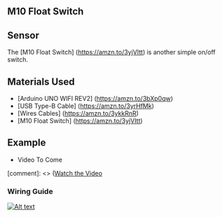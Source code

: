 ## M10 Float Switch

## Sensor
The [M10 Float Switch] (https://amzn.to/3yjVItt) is another simple on/off switch.

## Materials Used
 - [Arduino UNO WIFI REV2] (https://amzn.to/3bXp0qw) 
 - [USB Type-B Cable] (https://amzn.to/3yrHfMk) 
 - [Wires Cables] (https://amzn.to/3ykkRnR) 
 - [M10 Float Switch] (https://amzn.to/3yjVItt)
    
## Example
- Video To Come

[comment]: <> ([Watch the Video](https://www.goprogro.com/) 

### Wiring Guide
[![Alt text](https://goprogro.com/wp-content/uploads/2022/07/float-switch-Arduino-sm.png "Title")](https://goprogro.com/code/m10-float-switch/)